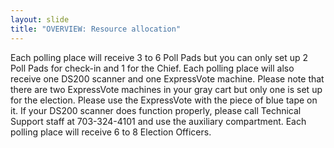 ```yaml
---
layout: slide
title: "OVERVIEW: Resource allocation"
---
```


Each polling place will receive 3 to 6 Poll Pads but you can only set up 2 Poll Pads for check-in and 1 for the Chief. Each polling place will also receive one DS200 scanner and one ExpressVote machine. Please note that there are two ExpressVote machines in your gray cart but only one is set up for the election. Please use the ExpressVote with the piece of blue tape on it. If your DS200 scanner does function properly, please call Technical Support staff at 703-324-4101 and use the auxiliary compartment. Each polling place will receive 6 to 8 Election Officers.
